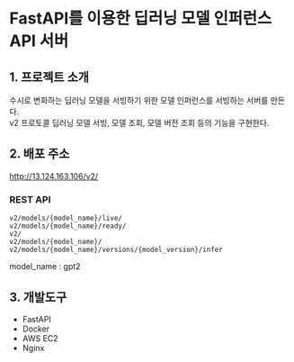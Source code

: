 # FastAPI를 이용한 딥러닝 모델 인퍼런스 API 서버   

## 1. 프로젝트 소개   
수시로 변화하는 딥러닝 모델을 서빙하기 위한 모델 인퍼런스를 서빙하는 서버를 만든다.    
v2 프로토콜 딥러닝 모델 서빙, 모델 조회, 모델 버전 조회 등의 기능을 구현한다. 


## 2. 배포 주소 
http://13.124.163.106/v2/    
  
### **REST API**    
```
v2/models/{model_name}/live/   
v2/models/{model_name}/ready/   
v2/   
v2/models/{model_name}/   
v2/models/{model_name}/versions/{model_version}/infer   
```   
model_name : gpt2 

## 3. 개발도구    
* FastAPI    
* Docker    
* AWS EC2   
* Nginx   
